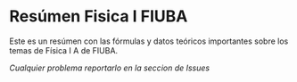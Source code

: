 # Resúmen Fisica I FIUBA
Este es un resúmen con las fórmulas y datos teóricos importantes sobre los temas de Física I A de FIUBA.

*Cualquier problema reportarlo en la seccion de Issues*

